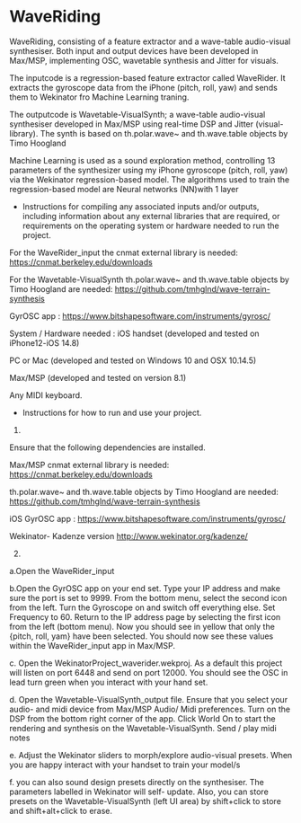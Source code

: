 # WaveRiding
 WaveRiding, consisting of a feature extractor and a wave-table audio-visual synthesiser. Both input and output devices have been developed in Max/MSP, implementing OSC, wavetable synthesis and Jitter for visuals. 

The inputcode is a regression-based feature extractor called WaveRider. It extracts the gyroscope data from the iPhone (pitch, roll, yaw) and sends them to Wekinator fro Machine Learning traning. 

The outputcode is Wavetable-VisualSynth; a wave-table audio-visual synthesiser developed in Max/MSP using real-time DSP and Jitter (visual-library). 
The synth is based on th.polar.wave~ and th.wave.table objects by Timo Hoogland

Machine Learning is used as a sound exploration method,  controlling 13 parameters of the synthesizer using my iPhone gyroscope (pitch, roll, yaw) via the Wekinator regression-based model. 
The algorithms used to train the regression-based model are Neural networks (NN)with 1 layer

- Instructions for compiling any associated inputs and/or outputs, including information about any external libraries that are required, or requirements on the operating system or hardware needed to run the project. 

For the WaveRider_input the cnmat external library is needed:
https://cnmat.berkeley.edu/downloads

For the Wavetable-VisualSynth th.polar.wave~ and th.wave.table objects by Timo Hoogland are needed:
https://github.com/tmhglnd/wave-terrain-synthesis

GyrOSC app :
https://www.bitshapesoftware.com/instruments/gyrosc/

System / Hardware needed :
iOS handset (developed and tested on iPhone12-iOS 14.8)

PC or Mac (developed and tested on Windows 10 and OSX 10.14.5) 

Max/MSP  (developed and tested on version 8.1) 

Any MIDI keyboard.

- Instructions for how to run and use your project. 

1.
Ensure that the following dependencies are installed.

Max/MSP
 cnmat external library is needed:
https://cnmat.berkeley.edu/downloads

th.polar.wave~ and th.wave.table objects by Timo Hoogland are needed:
https://github.com/tmhglnd/wave-terrain-synthesis

iOS
GyrOSC app :
https://www.bitshapesoftware.com/instruments/gyrosc/

Wekinator- Kadenze version
http://www.wekinator.org/kadenze/




2.
a.Open the WaveRider_input

b.Open the GyrOSC app on your end set. Type your IP address and make sure the port is set to 9999. From the bottom menu, select the second icon from the left. Turn the Gyroscope on and switch off everything else. Set Frequency to 60. 
Return to the IP address page by selecting the first icon from the left (bottom menu). Now you should see in yellow that only the {pitch, roll, yam} have been selected. You should now see these values within the WaveRider_input app in Max/MSP.

c. Open the WekinatorProject_waverider.wekproj. As a default this project will  listen on port 6448  and send on port 12000.
You should see the OSC in lead turn green when you interact with your hand set.

d. Open the Wavetable-VisualSynth_output file. Ensure that you select your audio- and midi device from Max/MSP Audio/ Midi preferences. Turn on the DSP from the bottom right corner of the app. Click  World On to start the rendering and synthesis on the Wavetable-VisualSynth. Send / play midi notes

e. Adjust the Wekinator sliders to morph/explore audio-visual presets. When you are happy interact with your handset to train your model/s

f. you can also sound design presets directly on the synthesiser. The parameters labelled in Wekinator will self- update. Also, you can store presets on the Wavetable-VisualSynth (left UI area) by shift+click to store and shift+alt+click to erase.
